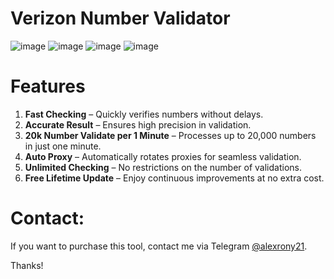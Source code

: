# Verizon Number Validator

![image](https://raw.githubusercontent.com/alexrony21/Verizon-Phone-Number-Validator/refs/heads/main/Screenshot_312.png)
![image](https://raw.githubusercontent.com/alexrony21/Verizon-Phone-Number-Validator/refs/heads/main/Screenshot_310.png)
![image](https://raw.githubusercontent.com/alexrony21/Verizon-Phone-Number-Validator/refs/heads/main/Screenshot_311.png)
![image](https://raw.githubusercontent.com/alexrony21/Verizon-Phone-Number-Validator/refs/heads/main/Screenshot_313.png)

# Features  
1. **Fast Checking** – Quickly verifies numbers without delays.  
2. **Accurate Result** – Ensures high precision in validation.  
3. **20k Number Validate per 1 Minute** – Processes up to 20,000 numbers in just one minute.  
4. **Auto Proxy** – Automatically rotates proxies for seamless validation.  
5. **Unlimited Checking** – No restrictions on the number of validations.  
6. **Free Lifetime Update** – Enjoy continuous improvements at no extra cost.  

# Contact:
If you want to purchase this tool, contact me via Telegram [@alexrony21](https://t.me/alexrony21).

Thanks!
